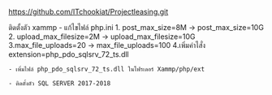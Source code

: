 https://github.com/ITchookiat/Projectleasing.git

ติดตั้งตัว xammp
    - แก้ไขไฟล์ php.ini 
        1. post_max_size=8M ->     post_max_size=10G
        2. upload_max_filesize=2M ->     upload_max_filesize=10G
        3.max_file_uploads=20 ->    max_file_uploads=100
        4.เพิ่มคำไสั่ง extension=php_pdo_sqlsrv_72_ts.dll
        
    - เพิ่มไฟล์ php_pdo_sqlsrv_72_ts.dll ในโฟรเดอร์ Xammp/php/ext
    
    - ติดตั้งตัว SQL SERVER 2017-2018
        

